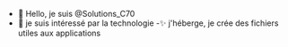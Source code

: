 - 👋 Hello, je suis @Solutions_C70 
- 👀 je suis intéressé par la technologie 
-✨ j'héberge, je crée des fichiers utiles aux applications  

<!---
Solutions70/Solutions70 is a ✨ special ✨ repository because its `README.md` (this file) appears on your GitHub profile.
You can click the Preview link to take a look at your changes.
--->
